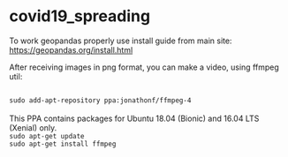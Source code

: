 # covid19_spreading


To work geopandas properly use install guide from main site: https://geopandas.org/install.html

After receiving images in png format, you can make a video, using ffmpeg util:

<code>
sudo add-apt-repository ppa:jonathonf/ffmpeg-4
</code><br>
This PPA contains packages for Ubuntu 18.04 (Bionic) and 16.04 LTS (Xenial) only.

<code>
sudo apt-get update
sudo apt-get install ffmpeg
</code>
